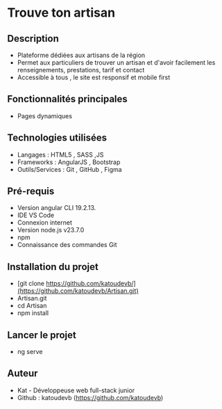 # Trouve ton artisan

## Description
- Plateforme dédiées aux artisans de la région
- Permet aux particuliers de trouver un artisan et d'avoir facilement les renseignements, prestations, tarif et contact
- Accessible à tous , le site est responsif et mobile first

## Fonctionnalités principales
- Pages dynamiques

## Technologies utilisées
- Langages : HTML5 , SASS ,JS
- Frameworks : AngularJS , Bootstrap
- Outils/Services : Git , GitHub , Figma

## Pré-requis
- Version angular CLI 19.2.13.
- IDE VS Code
- Connexion internet
- Version node.js v23.7.0
- npm
- Connaissance des commandes Git

## Installation du projet 
- [git clone https://github.com/katoudevb/](https://github.com/katoudevb/Artisan.git)
- Artisan.git
- cd Artisan
- npm install

## Lancer le projet
- ng serve


## Auteur
- Kat - Développeuse web full-stack junior
- Github : katoudevb (https://github.com/katoudevb)
